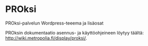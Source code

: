PROksi
======

PROksi-palvelun Wordpress-teeema ja lisäosat

PROksin dokumentaatio asennus- ja käyttöohjeineen löytyy täältä: http://wiki.metropolia.fi/display/proksi/.
